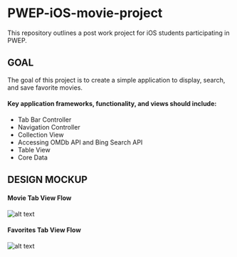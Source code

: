 # PWEP-iOS-movie-project
This repository outlines a post work project for iOS students participating in PWEP.

## GOAL

The goal of this project is to create a simple application to display, search, and save favorite movies.

#### Key application frameworks, functionality, and views should include:

- Tab Bar Controller
- Navigation Controller
- Collection View
- Accessing OMDb API and Bing Search API
- Table View
- Core Data

## DESIGN MOCKUP

#### Movie Tab View Flow

![alt text](http://i.imgur.com/Pyn2wQ2.png "Movie Tab Flow")

#### Favorites Tab View Flow

![alt text](http://i.imgur.com/ecOonxb.png "Movie Tab Flow")
